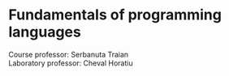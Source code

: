 # Fundamentals of programming languages

Course professor: Serbanuta Traian \
Laboratory professor: Cheval Horatiu
